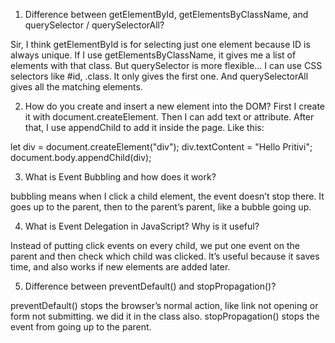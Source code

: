 
1. Difference between getElementById, getElementsByClassName, and querySelector / querySelectorAll?

Sir, I think getElementById is for selecting just one element because ID is always unique.
If I use getElementsByClassName, it gives me a list of elements with that class.
But querySelector is more flexible… I can use CSS selectors like #id, .class. It only gives the first one.
And querySelectorAll gives all the matching elements.

2. How do you create and insert a new element into the DOM?
First I create it with document.createElement. Then I can add text or attribute. After that, I use appendChild to add it inside the page.
Like this:

let div = document.createElement("div");
div.textContent = "Hello Pritivi";
document.body.appendChild(div);


3. What is Event Bubbling and how does it work?

bubbling means when I click a child element, the event doesn’t stop there. It goes up to the parent, then to the parent’s parent, like a bubble going up.

4. What is Event Delegation in JavaScript? Why is it useful?

Instead of putting click events on every child, we put one event on the parent and then check which child was clicked.
It’s useful because it saves time, and also works if new elements are added later.

5. Difference between preventDefault() and stopPropagation()?

preventDefault() stops the browser’s normal action, like link not opening or form not submitting. we did it in the class also.
stopPropagation() stops the event from going up to the parent.
